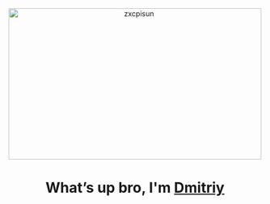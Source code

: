 <div align="center">
  <img align="middle" width="500" height="300" alt="zxcpisun" src="https://i.pinimg.com/originals/7f/34/55/7f3455cb02a7dc6bd13763ff38824623.gif"><br>
</div>
<h1 align="center">What’s up bro, I'm <a href="https://github.com/DimVor22" target="_blank">Dmitriy</a></h1>
